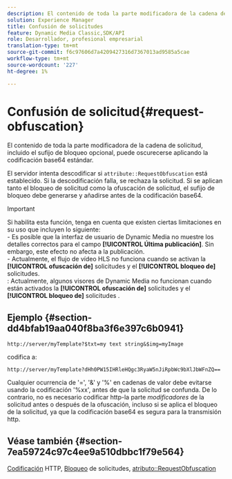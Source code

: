 ```yaml
---
description: El contenido de toda la parte modificadora de la cadena de solicitud, incluido el sufijo de bloqueo opcional, puede oscurecerse aplicando la codificación base64 estándar.
solution: Experience Manager
title: Confusión de solicitudes
feature: Dynamic Media Classic,SDK/API
role: Desarrollador, profesional empresarial
translation-type: tm+mt
source-git-commit: f6c97606d7a4209427316d7367013ad9585a5cae
workflow-type: tm+mt
source-wordcount: '227'
ht-degree: 1%

---
```



# Confusión de solicitud{#request-obfuscation}

El contenido de toda la parte modificadora de la cadena de solicitud, incluido el sufijo de bloqueo opcional, puede oscurecerse aplicando la codificación base64 estándar.

El servidor intenta descodificar si `attribute::RequestObfuscation` está establecido. Si la descodificación falla, se rechaza la solicitud. Si se aplican tanto el bloqueo de solicitud como la ofuscación de solicitud, el sufijo de bloqueo debe generarse y añadirse antes de la codificación base64.

>[!IMPORTANT]
>
>Si habilita esta función, tenga en cuenta que existen ciertas limitaciones en su uso que incluyen lo siguiente:<br>- Es posible que la interfaz de usuario de Dynamic Media no muestre los detalles correctos para el campo **[!UICONTROL Última publicación]**. Sin embargo, este efecto no afecta a la publicación.<br>- Actualmente, el flujo de vídeo HLS no funciona cuando se activan la **[!UICONTROL ofuscación de]** solicitudes y el  **[!UICONTROL bloqueo de]** solicitudes.<br>: Actualmente, algunos visores de Dynamic Media no funcionan cuando están activados la  **[!UICONTROL ofuscación de]** solicitudes y el  **[!UICONTROL bloqueo de]** solicitudes .

## Ejemplo {#section-dd4bfab19aa040f8ba3f6e397c6b0941}

`http://server/myTemplate?$txt=my text string&$img=myImage`

codifica a:

`http://server/myTemplate?dHh0PW15IHRleHQgc3RyaW5nJiRpbWc9bXlJbWFnZQ==`

Cualquier ocurrencia de &#39;=&#39;, &#39;&amp;&#39; y &#39;%&#39; en cadenas de valor debe evitarse usando la codificación &#39;%xx&#39;, antes de que la solicitud se confunda. De lo contrario, no es necesario codificar http-la parte *modificadores* de la solicitud antes o después de la ofuscación, incluso si se aplica el bloqueo de la solicitud, ya que la codificación base64 es segura para la transmisión http.

## Véase también {#section-7ea59724c97c4ee9a510dbbc1f79e564}

[Codificación](../../../../../is-api/http-ref/image-serving-api-ref/c-http-protocol-reference/c-syntax-and-features/r-http-encoding.md#reference-bb34dd13f316462695448acfa8f92df7) HTTP,  [Bloqueo](../../../../../is-api/http-ref/image-serving-api-ref/c-http-protocol-reference/c-syntax-and-features/r-request-locking.md#reference-4177193d20774daab0dbf206a927844c) de solicitudes,  [atributo::RequestObfuscation](../../../../../is-api/image-catalog/image-serving-api-ref/c-image-catalog-reference/c-attributes-reference/r-requestobfuscation.md#reference-730a3330253343f893419ebd52baf0bd)
